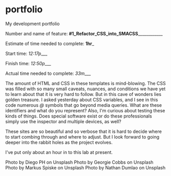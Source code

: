 # portfolio
My development portfolio

Number and name of feature: __#1_Refactor_CSS_into_SMACSS______________

Estimate of time needed to complete: __1hr___

Start time: _12:17p____

Finish time: _12:50p____

Actual time needed to complete: _33m____


The amount of HTML and CSS in these templates is mind-blowing. The CSS was filled with so many small caveats, nuances, and conditions we have yet to learn about that it is very hard to follow. But in this cave of wonders lies golden treasure. I asked yesterday about CSS variables, and I see in this code numerous *@* symbols that go beyond media queries. What are these identifiers and what do you represent? Also, I'm curious about testing these kinds of things. Does special software exist or do these professionals simply use the inspector and multiple devices, as well?

These sites are so beautiful and so verbose that it is hard to decide where to start combing through and where to adjust. But I look forward to going deeper into the rabbit holes as the project evolves.

I've put only about an hour in to this lab at present.


Photo by Diego PH on Unsplash
Photo by Georgie Cobbs on Unsplash
Photo by Markus Spiske on Unsplash
Photo by Nathan Dumlao on Unsplash